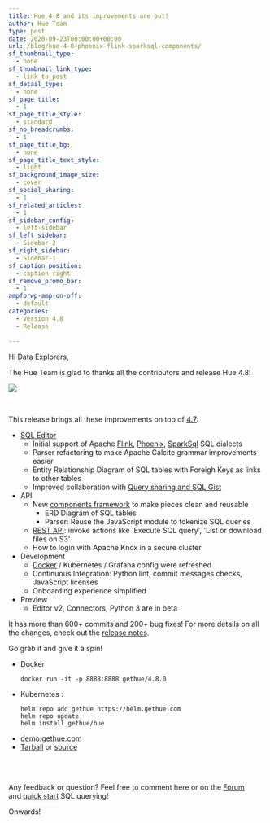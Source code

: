 ```yaml
---
title: Hue 4.8 and its improvements are out!
author: Hue Team
type: post
date: 2020-09-23T00:00:00+00:00
url: /blog/hue-4-8-phoenix-flink-sparksql-components/
sf_thumbnail_type:
  - none
sf_thumbnail_link_type:
  - link_to_post
sf_detail_type:
  - none
sf_page_title:
  - 1
sf_page_title_style:
  - standard
sf_no_breadcrumbs:
  - 1
sf_page_title_bg:
  - none
sf_page_title_text_style:
  - light
sf_background_image_size:
  - cover
sf_social_sharing:
  - 1
sf_related_articles:
  - 1
sf_sidebar_config:
  - left-sidebar
sf_left_sidebar:
  - Sidebar-2
sf_right_sidebar:
  - Sidebar-1
sf_caption_position:
  - caption-right
sf_remove_promo_bar:
  - 1
ampforwp-amp-on-off:
  - default
categories:
  - Version 4.8
  - Release

---
```

Hi Data Explorers,

The Hue Team is glad to thanks all the contributors and release Hue 4.8!

<a href="https://cdn.gethue.com/uploads/2020/09/hue-4.8.png">
  <img src="https://cdn.gethue.com/uploads/2020/09/hue-4.8.png" />
</a>

&nbsp;

This release brings all these improvements on top of [4.7](/hue-4-7-and-its-improvements-are-out/):

* [SQL Editor](/blog/sql-querying-improvements-phoenix-flink-sparksql-erd-table/)
  * Initial support of Apache [Flink](/blog/sql-editor-for-apache-flink-sql/), [Phoenix](/sql-querying-apache-hbase-with-apache-phoenix/), [SparkSql](/blog/quick-task-sql-editor-for-apache-spark-sql-with-livy/) SQL dialects
  * Parser refactoring to make Apache Calcite grammar improvements easier
  * Entity Relationship Diagram of SQL tables with Foreigh Keys as links to other tables
  * Improved collaboration with [Query sharing and SQL Gist](/blog/2020-03-04-datawarehouse-database-sql-collaboration-and-sharing-with-link-and-gist/)
* API
  * New [components framework](https://docs.gethue.com/developer/components/) to make pieces clean and reusable
    * ERD Diagram of SQL tables
    * Parser: Reuse the JavaScript module to tokenize SQL queries
  * [REST API](/blog/rest-api-execute-sql-queries-browse-files/): invoke actions like 'Execute SQL query', 'List or download files on S3'
  * How to login with Apache Knox in a secure cluster
* Development
  * [Docker](/quickstart-hue-in-docker/) / Kubernetes / Grafana config were refreshed
  * Continuous Integration: Python lint, commit messages checks, JavaScript licenses
  * Onboarding experience simplified
* Preview
  * Editor v2, Connectors, Python 3 are in beta



It has more than 600+ commits and 200+ bug fixes! For more details on all the changes, check out the [release notes](https://docs.gethue.com/releases/release-notes-4.8.0/).

Go grab it and give it a spin!

* Docker
    ```
    docker run -it -p 8888:8888 gethue/4.8.0
    ```
* Kubernetes :
    ```
    helm repo add gethue https://helm.gethue.com
    helm repo update
    helm install gethue/hue
    ```
* [demo.gethue.com](demo.gethue.com)
* [Tarball](https://cdn.gethue.com/downloads/hue-4.8.0.tgz) or [source](https://github.com/cloudera/hue/archive/release-4.8.0.zip)

</br>
</br>

Any feedback or question? Feel free to comment here or on the <a href="https://discourse.gethue.com/">Forum</a> and <a href="https://docs.gethue.com/quickstart/">quick start</a> SQL querying!


Onwards!
